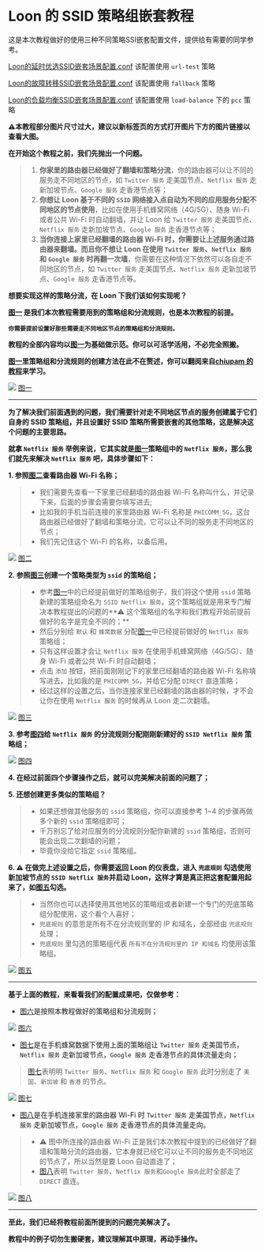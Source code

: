 # Loon 的 SSID 策略组嵌套教程

这是本次教程做好的使用三种不同策略SSI嵌套配置文件，提供给有需要的同学参考。

[Loon的延时优选SSID嵌套场景配置.conf](https://raw.githubusercontent.com/ArriettyQAQ/loon_tutorial/main/conf/Loon%E7%9A%84%E5%BB%B6%E6%97%B6%E4%BC%98%E9%80%89SSID%E5%B5%8C%E5%A5%97%E5%9C%BA%E6%99%AF%E9%85%8D%E7%BD%AE.conf) 该配置使用 `url-test` 策略

[Loon的故障转移SSID嵌套场景配置.conf](https://raw.githubusercontent.com/ArriettyQAQ/loon_tutorial/main/conf/Loon%E7%9A%84%E6%95%85%E9%9A%9C%E8%BD%AC%E7%A7%BBSSID%E5%B5%8C%E5%A5%97%E5%9C%BA%E6%99%AF%E9%85%8D%E7%BD%AE.conf) 该配置使用 `fallback` 策略

[Loon的负载均衡SSID嵌套场景配置.conf](https://raw.githubusercontent.com/ArriettyQAQ/loon_tutorial/main/conf/Loon%E7%9A%84%E8%B4%9F%E8%BD%BD%E5%9D%87%E8%A1%A1SSID%E5%B5%8C%E5%A5%97%E5%9C%BA%E6%99%AF%E9%85%8D%E7%BD%AE.conf) 该配置使用 `load-balance` 下的 `pcc` 策略

**⚠本教程部分图片尺寸过大，建议以新标签页的方式打开图片下方的图片链接以查看大图。**

**在开始这个教程之前，我们先抛出一个问题。**
> 1. **你家里的路由器已经做好了翻墙和策略分流**，你的路由器可以让不同的服务走不同地区的节点，如 `Twitter 服务` 走美国节点、`Netflix 服务` 走新加坡节点、`Google 服务` 走香港节点等；
> 2. **你想让 Loon 基于不同的 `SSID` 网络接入点自动为不同的应用服务分配不同地区的节点使用**，比如在使用手机蜂窝网络（4G/5G）、随身 Wi-Fi 或者公共 Wi-Fi 时自动翻墙，并让 Loon 给 `Twitter 服务` 走美国节点、`Netflix 服务` 走新加坡节点、`Google 服务` 走香港节点等；
> 3. **当你连接上家里已经翻墙的路由器 Wi-Fi 时，你需要让上述服务通过路由器来翻墙。而且你不想让 Loon 在使用 `Twitter 服务`、`Netflix 服务` 和 `Google 服务` 时再翻一次墙**，你需要在这种情况下依然可以各自走不同地区的节点，如 `Twitter 服务` 走美国节点、`Netflix 服务` 走新加坡节点、`Google 服务` 走香港节点等。

**想要实现这样的策略分流，在 Loon 下我们该如何实现呢？**

**[图一](https://raw.githubusercontent.com/ArriettyQAQ/loon_tutorial/main/images/1.png)
是我们本次教程需要用到的策略组和分流规则，也是本次教程的前提。**

**`你需要提前设置好那些需要走不同地区节点的策略组和分流规则。`**

**教程的全部内容均以[图一](https://raw.githubusercontent.com/ArriettyQAQ/loon_tutorial/main/images/1.png)为基础做示范。你可以可活学活用，不必完全照搬。**

**[图一](https://raw.githubusercontent.com/ArriettyQAQ/loon_tutorial/main/images/1.png)里策略组和分流规则的创建方法在此不在赘述，你可以翻阅来自[chiupam  的教程](https://github.com/chiupam/tutorial/blob/master/Loon/Plus/README.md)来学习。**


![](images/1.png)
[图一](https://raw.githubusercontent.com/ArriettyQAQ/loon_tutorial/main/images/1.png)

***

**为了解决我们前面遇到的问题，我们需要针对走不同地区节点的服务创建属于它们自身的 SSID 策略组，并且设置好 SSID 策略所需要嵌套的其他策略，这是解决这个问题的主要思路。**

**就拿 `Netflix 服务` 举例来说，它其实就是[图一](https://raw.githubusercontent.com/ArriettyQAQ/loon_tutorial/main/images/1.png)策略组中的 `Netflix 服务`，那么我们就先来解决 `Netflix 服务` 吧，具体步骤如下：**


**1. 参照[图二](https://raw.githubusercontent.com/ArriettyQAQ/loon_tutorial/main/images/2.png)查看路由器 Wi-Fi 名称；**
> * 我们需要先查看一下家里已经翻墙的路由器 Wi-Fi 名称叫什么，并记录下来，后面的步骤会需要你填写进去;
> * 比如我的手机当前连接的家里路由器 Wi-Fi 名称是 `PHICOMM_5G`，这台路由器已经做好了翻墙和策略分流，它可以让不同的服务走不同地区的节点；
> * 我们先记住这个 Wi-Fi 的名称，以备后用。

![](images/2.png)
[图二](https://raw.githubusercontent.com/ArriettyQAQ/loon_tutorial/main/images/2.png)

**2. 参照[图三](https://raw.githubusercontent.com/ArriettyQAQ/loon_tutorial/main/images/3.png)创建一个策略类型为 `ssid` 的策略组；**
> * 参考[图一](https://raw.githubusercontent.com/ArriettyQAQ/loon_tutorial/main/images/1.png)中的已经提前做好的策略组例子，我们将这个使用 `ssid` 策略新建的策略组命名为 `SSID Netflix 服务`。这个策略组就是用来专门解决本教程提出的问题的**⚠ 这个策略组的名字和我们教程开始前提前做好的名字是完全不同的；**
> * 然后分别给 `默认` 和 `蜂窝数据` 分配[图一](https://raw.githubusercontent.com/ArriettyQAQ/loon_tutorial/main/images/1.png)中已经提前做好的 `Netflix 服务` 策略组；
> * 只有这样设置才会让 `Netflix 服务` 在使用手机蜂窝网络（4G/5G）、随身 Wi-Fi 或者公共 Wi-Fi 时自动翻墙；
> * 点击 `添加` 按钮，把前面刚刚记下的家里已经翻墙的路由器 Wi-Fi 名称填写进去，比如我的是 `PHICOMM_5G`，并给它分配 `DIRECT` 直连策略；
> * 经过这样的设置之后，当你连接家里已经翻墙的路由器的时候，才不会让你在使用 `Netflix 服务` 的时候再从 Loon 走二次翻墙。

![](images/3.png)
[图三](https://raw.githubusercontent.com/ArriettyQAQ/loon_tutorial/main/images/3.png)

**3. 参考[图四](https://raw.githubusercontent.com/ArriettyQAQ/loon_tutorial/main/images/4.png)给 `Netflix 服务` 的分流规则分配刚刚新建好的 `SSID Netflix 服务` 策略组；**

![](images/4.png)
[图四](https://raw.githubusercontent.com/ArriettyQAQ/loon_tutorial/main/images/4.png)

**4. 在经过前面四个步骤操作之后，就可以完美解决前面的问题了；**

**5. 还想创建更多类似的策略组？**

> * 如果还想做其他服务的 `ssid` 策略组，你可以直接参考 1~4 的步骤再做多个新的 `ssid` 策略组即可；
> * 千万别忘了给对应服务的分流规则分配你新建的 `ssid` 策略组，否则可能会出现二次翻墙的问题；
> * 毕竟你没给它指定 `ssid` 策略组。

**6. ⚠ 在做完上述设置之后，你需要返回 Loon 的仪表盘，进入 `兜底规则` 勾选使用新加坡节点的 `SSID Netflix 服务`并启动 Loon，这样才算是真正把这套配置用起来了，如[图五](https://raw.githubusercontent.com/ArriettyQAQ/loon_tutorial/main/images/5.png)勾选。**
> * 当然你也可以选择使用其他地区的策略组或者新建一个专门的兜底策略组分配使用，这个看个人喜好；
> * `兜底规则` 的意思是所有不在分流规则里的 IP 和域名，全部经由 `兜底规则` 处理；
> * `兜底规则` 里勾选的策略组代表 `所有不在分流规则里的 IP 和域名` 均使用该策略组。

![](images/5.png)
[图五](https://raw.githubusercontent.com/ArriettyQAQ/loon_tutorial/main/images/5.png)

***

**基于上面的教程，来看看我们的配置成果吧，仅做参考：**

* [图六](https://raw.githubusercontent.com/ArriettyQAQ/loon_tutorial/main/images/6.png)是按照本教程做好的策略组和分流规则；


![](images/6.png)
[图六](https://raw.githubusercontent.com/ArriettyQAQ/loon_tutorial/main/images/6.png)

* [图七](https://raw.githubusercontent.com/ArriettyQAQ/loon_tutorial/main/images/7.png)是在手机蜂窝数据下使用上面的策略组让 `Twitter 服务` 走美国节点，`Netflix 服务` 走新加坡节点，`Google 服务` 走香港节点的具体流量走向；
> [图七](https://raw.githubusercontent.com/ArriettyQAQ/loon_tutorial/main/images/7.png)表明明 `Twitter 服务`、`Netflix 服务` 和 `Google 服务` 此时分别走了 `美国`、`新加坡` 和 `香港` 的节点。


![](images/7.png)
[图七](https://raw.githubusercontent.com/ArriettyQAQ/loon_tutorial/main/images/7.png)

* [图八](https://raw.githubusercontent.com/ArriettyQAQ/loon_tutorial/main/images/8.png)是在手机连接家里的路由器 Wi-Fi 时 `Twitter 服务` 走美国节点，`Netflix 服务` 走新加坡节点，`Google 服务` 走香港节点的具体流量走向。

> * ⚠ 图中所连接的路由器 Wi-Fi 正是我们本次教程中提到的已经做好了翻墙和策略分流的路由器，它本身就已经它可以让不同的服务走不同地区的节点了，所以当然是要 Loon 自动直连了；
> * [图八](https://raw.githubusercontent.com/ArriettyQAQ/loon_tutorial/main/images/8.png)表明 `Twitter 服务`、`Netflix 服务`和`Google 服务`此时全部走了 `DIRECT` 直连。 

![](https://raw.githubusercontent.com/ArriettyQAQ/loon_tutorial/main/images/8.png)
[图八](https://raw.githubusercontent.com/ArriettyQAQ/loon_tutorial/main/images/8.png)

***

**至此，我们已经将教程前面所提到的问题完美解决了。**

**教程中的例子切勿生搬硬套，建议理解其中原理，再动手操作。**